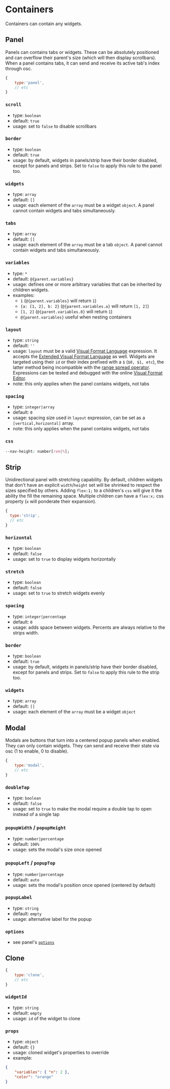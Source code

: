 # Containers

Containers can contain any widgets.


## Panel

Panels can contains tabs or widgets. These can be absolutely positioned and can overflow their parent's size (which will then display scrollbars). When a panel contains tabs, it can send and receive its active tab's index through osc.


```js
{
    type:'panel',
    // etc
}
```

### `scroll`
- type: `boolean`
- default: `true`
- usage: set to `false` to disable scrollbars

### `border`
- type: `boolean`
- default: `true`
- usage: by default, widgets in panels/strip have their border disabled, except for panels and strips. Set to `false` to apply this rule to the panel too.

### `widgets`
- type: `array`
- default: `[]`
- usage: each element of the `array` must be a widget `object`. A panel cannot contain widgets and tabs simultaneously.

### `tabs`
- type: `array`
- default: `[]`
- usage: each element of the `array` must be a tab `object`. A panel cannot contain widgets and tabs simultaneously.


### `variables`<i class="dynamic-prop-icon" title="dynamic"></i>
- type: `*`
- default: `@{parent.variables}`
- usage: defines one or more arbitrary variables that can be inherited by children widgets.
- examples:
  - `1` (`@{parent.variables}` will return `1`)
  - `{a: [1, 2], b: 2}` (`@{parent.variables.a}` will return `[1, 2]`)
  - `[1, 2]` (`@{parent.variables.0}` will return `1`)
  - `@{parent.variables}` useful when nesting containers


### `layout`
- type: `string`
- default: `''`
- usage: `layout` must be a valid [Visual Format Language](https://developer.apple.com/library/content/documentation/UserExperience/Conceptual/AutolayoutPG/VisualFormatLanguage.html) expression. It accepts the [Extended Visual Format Language](https://github.com/IjzerenHein/autolayout.js#extended-visual-format-language-evfl) as well. Widgets are targeted using their `id` or their index prefixed with a `$` (`$0, $1, etc`), the latter method being incompatible with the [range spread operator](https://github.com/IjzerenHein/autolayout.js#view-ranges-spread-operator). Expressions can be tested and debugged with the online [Visual Format Editor](https://rawgit.com/IjzerenHein/visualformat-editor/master/dist/index.html).
- note: this only applies when the panel contains widgets, not tabs

### `spacing`
- type: `integer|array`
- default: `0`
- usage: spacing size used in `layout` expression, can be set as a `[vertical,horizontal]` array.
- note: this only applies when the panel contains widgets, not tabs

### `css`
```css
--nav-height: number[rem|%];
```

## Strip

Unidirectional panel with stretching capability. By default, children widgets that don't have an explicit `width`/`height` set will be shrinked to respect the sizes specified by others. Adding `flex:1;` to a children's `css` will give it the ability the fill the remaining space. Multiple children can have a `flex:x;` css property (`x` will ponderate their expansion).

```js
{
  type:'strip',
  // etc
}
```

### `horizontal`
- type: `boolean`
- default: `false`
- usage: set to `true` to display widgets horizontally

### `stretch`
- type: `boolean`
- default: `false`
- usage: set to `true` to stretch widgets evenly

### `spacing`
- type: `integer|percentage`
- default: `0`
- usage: adds space between widgets. Percents are always relative to the strips width.

### `border`
- type: `boolean`
- default: `true`
- usage: by default, widgets in panels/strip have their border disabled, except for panels and strips. Set to `false` to apply this rule to the strip too.

### `widgets`
- type: `array`
- default: `[]`
- usage: each element of the `array` must be a widget `object`




## Modal

Modals are buttons that turn into a centered popup panels when enabled. They can only contain widgets. They can send and receive their state via osc (1 to enable, 0 to disable).

```js
{
    type:'modal',
    // etc
}
```

### `doubleTap`
- type: `boolean`
- default: `false`
- usage: set to `true` to make the modal require a double tap to open instead of a single tap

### `popupWidth` / `popupHeight`
- type: `number|percentage`
- default: `100%`
- usage: sets the modal's size once opened

### `popupLeft` / `popupTop`
- type: `number|percentage`
- default: `auto`
- usage: sets the modal's position once opened (centered by default)


### `popupLabel`
- type: `string`
- default: `empty`
- usage: alternative label for the popup

### `options`
- see panel's [`options`](#panel)


## Clone

```js
{
    type:'clone',
    // etc
}
```

### `widgetId`
- type: `string`
- default: `empty`
- usage: `id` of the widget to clone

### `props`
- type: `object`
- default: `{}`
- usage: cloned widget's properties to override
- example:
```json
{
    "variables": { "n": 2 },
    "color": "orange"    
}
```
